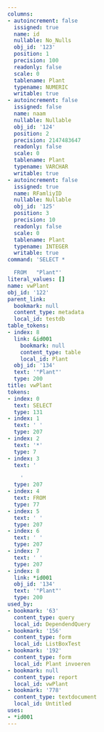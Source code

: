 ```yaml
---
columns:
- autoincrement: false
  issigned: true
  name: id
  nullable: No_Nulls
  obj_id: '123'
  position: 1
  precision: 100
  readonly: false
  scale: 0
  tablename: Plant
  typename: NUMERIC
  writable: true
- autoincrement: false
  issigned: false
  name: naam
  nullable: Nullable
  obj_id: '124'
  position: 2
  precision: 2147483647
  readonly: false
  scale: 0
  tablename: Plant
  typename: VARCHAR
  writable: true
- autoincrement: false
  issigned: true
  name: RFamliyID
  nullable: Nullable
  obj_id: '125'
  position: 3
  precision: 10
  readonly: false
  scale: 0
  tablename: Plant
  typename: INTEGER
  writable: true
command: 'SELECT *

  FROM   "Plant"'
literal_values: []
name: vwPlant
obj_id: '122'
parent_link:
  bookmark: null
  content_type: metadata
  local_id: testdb
table_tokens:
- index: 8
  link: &id001
    bookmark: null
    content_type: table
    local_id: Plant
  obj_id: '134'
  text: '"Plant"'
  type: 200
title: vwPlant
tokens:
- index: 0
  text: SELECT
  type: 131
- index: 1
  text: ' '
  type: 207
- index: 2
  text: '*'
  type: 7
- index: 3
  text: '

    '
  type: 207
- index: 4
  text: FROM
  type: 77
- index: 5
  text: ' '
  type: 207
- index: 6
  text: ' '
  type: 207
- index: 7
  text: ' '
  type: 207
- index: 8
  link: *id001
  obj_id: '134'
  text: '"Plant"'
  type: 200
used_by:
- bookmark: '63'
  content_type: query
  local_id: DependendQuery
- bookmark: '156'
  content_type: form
  local_id: ListBoxTest
- bookmark: '192'
  content_type: form
  local_id: Plant invoeren
- bookmark: null
  content_type: report
  local_id: vwPlant
- bookmark: '778'
  content_type: textdocument
  local_id: Untitled
uses:
- *id001
---
```

